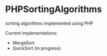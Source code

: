 PHPSortingAlgorithms
====================

sorting algorithms implemented using PHP

Current implementations:
- MergeSort
- QuickSort (in progress)
